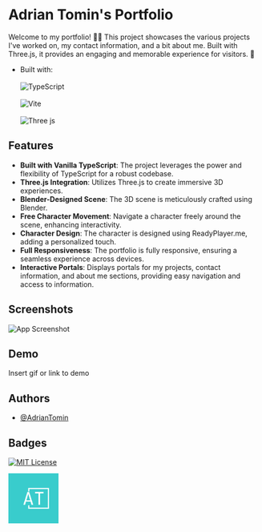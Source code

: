 
# Adrian Tomin's Portfolio

Welcome to my portfolio! 🎨✨ This project showcases the various projects I've worked on, my contact information, and a bit about me. Built with Three.js, it provides an engaging and memorable experience for visitors. 🚀

- Built with:
  <br/>
  <br/>
  ![TypeScript](https://img.shields.io/badge/typescript-%23007ACC.svg?style=for-the-badge&logo=typescript&logoColor=white)
  <br/>
  <br/>
  ![Vite](https://img.shields.io/badge/vite-%23646CFF.svg?style=for-the-badge&logo=vite&logoColor=white)
  <br/>
  <br/>
  ![Three js](https://img.shields.io/badge/threejs-black?style=for-the-badge&logo=three.js&logoColor=white)


## Features

- **Built with Vanilla TypeScript**: The project leverages the power and flexibility of TypeScript for a robust codebase.
- **Three.js Integration**: Utilizes Three.js to create immersive 3D experiences.
- **Blender-Designed Scene**: The 3D scene is meticulously crafted using Blender.
- **Free Character Movement**: Navigate a character freely around the scene, enhancing interactivity.
- **Character Design**: The character is designed using ReadyPlayer.me, adding a personalized touch.
- **Full Responsiveness**: The portfolio is fully responsive, ensuring a seamless experience across devices.
- **Interactive Portals**: Displays portals for my projects, contact information, and about me sections, providing easy navigation and access to information.
## Screenshots

![App Screenshot](https://via.placeholder.com/468x300?text=App+Screenshot+Here)


## Demo

Insert gif or link to demo


## Authors

- [@AdrianTomin](https://www.github.com/AdrianTomin)


## Badges

[![MIT License](https://img.shields.io/badge/License-MIT-green.svg)](https://choosealicense.com/licenses/mit/)

<img src="https://github.com/AdrianTomin/portfolio/blob/main/static/logo.png?raw=true" alt="Logo" style="width:100px;">

